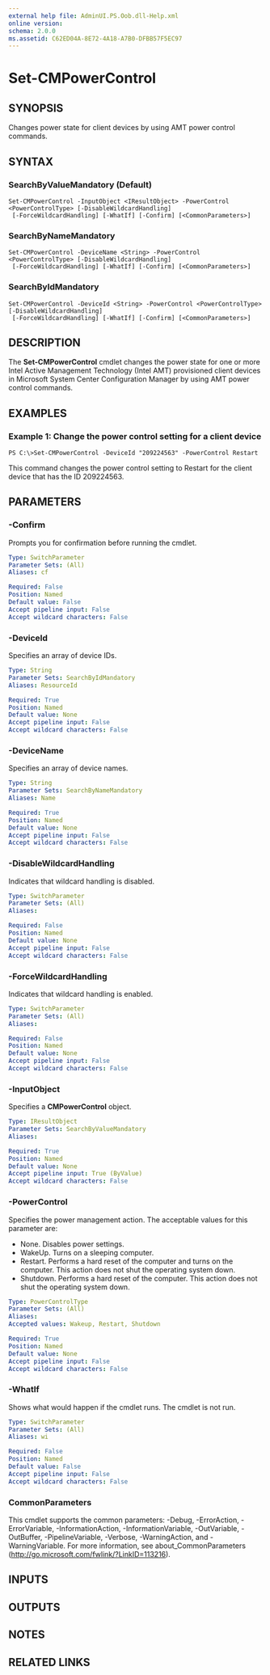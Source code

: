 ```yaml
---
external help file: AdminUI.PS.Oob.dll-Help.xml
online version: 
schema: 2.0.0
ms.assetid: C62ED04A-8E72-4A18-A7B0-DFBB57F5EC97
---
```


# Set-CMPowerControl

## SYNOPSIS
Changes power state for client devices by using AMT power control commands.

## SYNTAX

### SearchByValueMandatory (Default)
```
Set-CMPowerControl -InputObject <IResultObject> -PowerControl <PowerControlType> [-DisableWildcardHandling]
 [-ForceWildcardHandling] [-WhatIf] [-Confirm] [<CommonParameters>]
```

### SearchByNameMandatory
```
Set-CMPowerControl -DeviceName <String> -PowerControl <PowerControlType> [-DisableWildcardHandling]
 [-ForceWildcardHandling] [-WhatIf] [-Confirm] [<CommonParameters>]
```

### SearchByIdMandatory
```
Set-CMPowerControl -DeviceId <String> -PowerControl <PowerControlType> [-DisableWildcardHandling]
 [-ForceWildcardHandling] [-WhatIf] [-Confirm] [<CommonParameters>]
```

## DESCRIPTION
The **Set-CMPowerControl** cmdlet changes the power state for one or more Intel Active Management Technology (Intel AMT) provisioned client devices in Microsoft System Center Configuration Manager by using AMT power control commands.

## EXAMPLES

### Example 1: Change the power control setting for a client device
```
PS C:\>Set-CMPowerControl -DeviceId "209224563" -PowerControl Restart
```

This command changes the power control setting to Restart for the client device that has the ID 209224563.

## PARAMETERS

### -Confirm
Prompts you for confirmation before running the cmdlet.

```yaml
Type: SwitchParameter
Parameter Sets: (All)
Aliases: cf

Required: False
Position: Named
Default value: False
Accept pipeline input: False
Accept wildcard characters: False
```

### -DeviceId
Specifies an array of device IDs.

```yaml
Type: String
Parameter Sets: SearchByIdMandatory
Aliases: ResourceId

Required: True
Position: Named
Default value: None
Accept pipeline input: False
Accept wildcard characters: False
```

### -DeviceName
Specifies an array of device names.

```yaml
Type: String
Parameter Sets: SearchByNameMandatory
Aliases: Name

Required: True
Position: Named
Default value: None
Accept pipeline input: False
Accept wildcard characters: False
```

### -DisableWildcardHandling
Indicates that wildcard handling is disabled.

```yaml
Type: SwitchParameter
Parameter Sets: (All)
Aliases: 

Required: False
Position: Named
Default value: None
Accept pipeline input: False
Accept wildcard characters: False
```

### -ForceWildcardHandling
Indicates that wildcard handling is enabled.

```yaml
Type: SwitchParameter
Parameter Sets: (All)
Aliases: 

Required: False
Position: Named
Default value: None
Accept pipeline input: False
Accept wildcard characters: False
```

### -InputObject
Specifies a **CMPowerControl** object.

```yaml
Type: IResultObject
Parameter Sets: SearchByValueMandatory
Aliases: 

Required: True
Position: Named
Default value: None
Accept pipeline input: True (ByValue)
Accept wildcard characters: False
```

### -PowerControl
Specifies the power management action.
The acceptable values for this parameter are:

- None.
Disables power settings.
- WakeUp.
Turns on a sleeping computer. 
- Restart.
Performs a hard reset of the computer and turns on the computer.
This action does not shut the operating system down. 
- Shutdown.
Performs a hard reset of the computer.
This action does not shut the operating system down.

```yaml
Type: PowerControlType
Parameter Sets: (All)
Aliases: 
Accepted values: Wakeup, Restart, Shutdown

Required: True
Position: Named
Default value: None
Accept pipeline input: False
Accept wildcard characters: False
```

### -WhatIf
Shows what would happen if the cmdlet runs.
The cmdlet is not run.

```yaml
Type: SwitchParameter
Parameter Sets: (All)
Aliases: wi

Required: False
Position: Named
Default value: False
Accept pipeline input: False
Accept wildcard characters: False
```

### CommonParameters
This cmdlet supports the common parameters: -Debug, -ErrorAction, -ErrorVariable, -InformationAction, -InformationVariable, -OutVariable, -OutBuffer, -PipelineVariable, -Verbose, -WarningAction, and -WarningVariable. For more information, see about_CommonParameters (http://go.microsoft.com/fwlink/?LinkID=113216).

## INPUTS

## OUTPUTS

## NOTES

## RELATED LINKS


